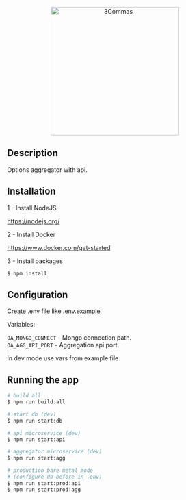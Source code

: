 <p style='text-align: center'>
  <img alt="3Commas" src="https://3commas.io/assets/bittrix_landing/logo-dc9cce06dcd7724e67eba910fdd0c93da89a13d3cd628f180fb689823fa9d0cc.svg" width='300px'>
</p>

## Description

Options aggregator with api.

## Installation
                
1 - Install NodeJS

https://nodejs.org/

2 - Install Docker

https://www.docker.com/get-started

3 - Install packages

```bash
$ npm install
```
              
## Configuration

Create .env file like .env.example

Variables:

`OA_MONGO_CONNECT` - Mongo connection path.  
`OA_AGG_API_PORT` - Aggregation api port.

In dev mode use vars from example file.

## Running the app

```bash
# build all
$ npm run build:all

# start db (dev)
$ npm run start:db

# api microservice (dev)
$ npm run start:api

# aggregator microservice (dev)
$ npm run start:agg

# production bare metal mode
# (configure db before in .env)
$ npm run start:prod:api
$ npm run start:prod:agg
```

